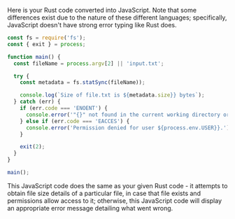 Here is your Rust code converted into JavaScript. Note that some differences exist due to the nature of these different languages; specifically, JavaScript doesn't have strong error typing like Rust does.

```javascript
const fs = require('fs');
const { exit } = process;

function main() {
  const fileName = process.argv[2] || 'input.txt';

  try {
    const metadata = fs.statSync(fileName));

    console.log(`Size of file.txt is ${metadata.size}} bytes`);
  } catch (err) {
    if (err.code === 'ENOENT') {
      console.error('"{}" not found in the current working directory or the root directory.', fileName);
    } else if (err.code === 'EACCES') {
      console.error('Permission denied for user ${process.env.USER}}.')
    }

    exit(2);
  }
}

main();
```
This JavaScript code does the same as your given Rust code - it attempts to obtain file size details of a particular file, in case that file exists and permissions allow access to it; otherwise, this JavaScript code will display an appropriate error message detailing what went wrong.

